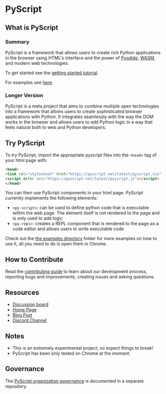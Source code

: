 # PyScript

## What is PyScript

### Summary

PyScript is a framework that allows users to create rich Python applications in the browser using HTML's interface and the power of [Pyodide](https://pyodide.org/en/stable/), [WASM](https://webassembly.org/), and modern web technologies.

To get started see the [getting started tutorial](docs/tutorials/getting-started.md).

For examples see [here](examples).

### Longer Version
PyScript is a meta project that aims to combine multiple open technologies into a framework that allows users to create sophisticated browser applications with Python. It integrates seamlessly with the way the DOM works in the browser and allows users to add Python logic in a way that feels natural both to web and Python developers.

## Try PyScript

To try PyScript, import the appropriate pyscript files into the ```<head>``` tag of your html page with:
```html
<head>
<link rel="stylesheet" href="https://pyscript.net/latest/pyscript.css" />
<script defer src="https://pyscript.net/latest/pyscript.js"></script>
</head>
```
You can then use PyScript components in your html page. PyScript currently implements the following elements:

* `<py-script>`: can be used to define python code that is executable within the web page. The element itself is not rendered to the page and is only used to add logic
* `<py-repl>`: creates a REPL component that is rendered to the page as a code editor and allows users to write executable code

Check out the [the examples directory](examples) folder for more examples on how to use it, all you need to do is open them in Chrome.

## How to Contribute

Read the [contributing guide](CONTRIBUTING.md) to learn about our development process, reporting bugs and improvements, creating issues and asking questions.

## Resources

* [Discussion board](https://community.anaconda.cloud/c/tech-topics/pyscript)
* [Home Page](https://pyscript.net/)
* [Blog Post](https://engineering.anaconda.com/2022/04/welcome-pyscript.html)
* [Discord Channel](https://discord.gg/BYB2kvyFwm)

## Notes

* This is an extremely experimental project, so expect things to break!
* PyScript has been only tested on Chrome at the moment.

## Governance

The [PyScript organization governance](https://github.com/pyscript/governance) is documented in a separate repository.
